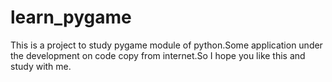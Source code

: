 # learn_pygame
This is a project to study pygame module of python.Some application under the development on code copy from internet.So I hope you like
this and study with me.
